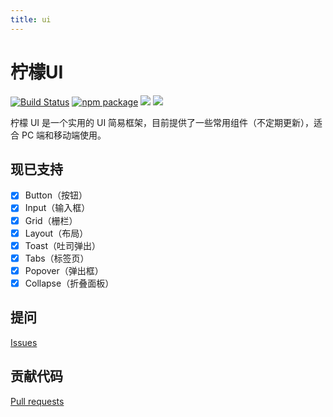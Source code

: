 ```yaml
---
title: ui
---
```


# 柠檬UI

  [![Build Status](https://travis-ci.com/JaniceZD/gulu-demo.svg?branch=master)](https://travis-ci.com/JaniceZD/gulu-demo)
  [![npm package](https://img.shields.io/npm/v/just-test-1.svg)](https://www.npmjs.com/package/just-test-1)
  ![](https://img.shields.io/badge/language-JavaScript-green.svg)
  [![](https://img.shields.io/badge/License-MIT-yellow.svg)](https://github.com/JaniceZD/gulu-demo/blob/master/LICENSE)
  

柠檬 UI 是一个实用的 UI 简易框架，目前提供了一些常用组件（不定期更新），适合 PC 端和移动端使用。

## 现已支持

- [x] Button（按钮）
- [x] Input（输入框）
- [x] Grid（栅栏）
- [x] Layout（布局）
- [x] Toast（吐司弹出）
- [x] Tabs（标签页）
- [x] Popover（弹出框）
- [x] Collapse（折叠面板）

## 提问

[Issues](https://github.com/JaniceZD/gulu-demo/issues)


## 贡献代码

[Pull requests](https://github.com/JaniceZD/gulu-demo/pulls)
